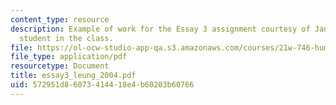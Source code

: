 ```yaml
---
content_type: resource
description: Example of work for the Essay 3 assignment courtesy of Janet Leung, a
  student in the class.
file: https://ol-ocw-studio-app-qa.s3.amazonaws.com/courses/21w-746-humanistic-perspectives-on-medicine-from-ancient-greece-to-modern-america-spring-2005/572951d86073414418e4b60203b60766_essay3_leung_2004.pdf
file_type: application/pdf
resourcetype: Document
title: essay3_leung_2004.pdf
uid: 572951d8-6073-4144-18e4-b60203b60766
---
```

